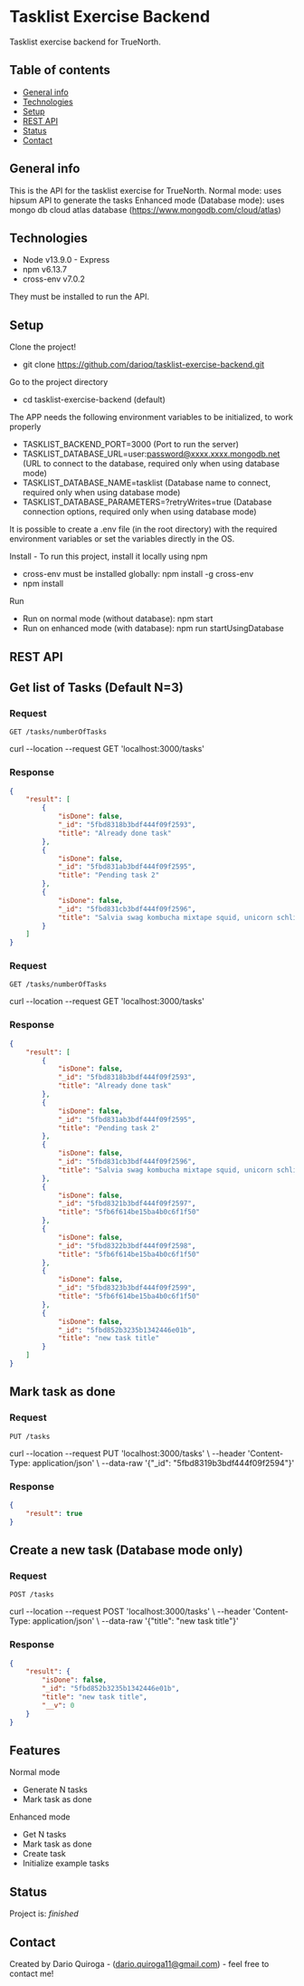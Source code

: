 # Tasklist Exercise Backend
Tasklist exercise backend for TrueNorth.

## Table of contents
* [General info](#general-info)
* [Technologies](#technologies)
* [Setup](#setup)
* [REST API](#rest-api)
* [Status](#status)
* [Contact](#contact)

## General info
This is the API for the tasklist exercise for TrueNorth.
Normal mode: uses hipsum API to generate the tasks
Enhanced mode (Database mode): uses mongo db cloud atlas database (https://www.mongodb.com/cloud/atlas)

## Technologies
* Node v13.9.0 - Express
* npm v6.13.7
* cross-env v7.0.2

They must be installed to run the API.

## Setup
Clone the project!
* git clone https://github.com/darioq/tasklist-exercise-backend.git

Go to the project directory
* cd tasklist-exercise-backend (default)

The APP needs the following environment variables to be initialized, to work properly

* TASKLIST_BACKEND_PORT=3000 (Port to run the server)
* TASKLIST_DATABASE_URL=user:password@xxxx.xxxx.mongodb.net (URL to connect to the database, required only when using database mode)
* TASKLIST_DATABASE_NAME=tasklist (Database name to connect, required only when using database mode)
* TASKLIST_DATABASE_PARAMETERS=?retryWrites=true (Database connection options, required only when using database mode)

It is possible to create a .env file (in the root directory) with the required environment variables or set the variables directly in the OS.

Install - To run this project, install it locally using npm

* cross-env must be installed globally: npm install -g cross-env
* npm install

Run

* Run on normal mode (without database): npm start
* Run on enhanced mode (with database): npm run startUsingDatabase

## REST API

## Get list of Tasks (Default N=3)

### Request

`GET /tasks/numberOfTasks`

curl --location --request GET 'localhost:3000/tasks'

### Response
```json
{
    "result": [
        {
            "isDone": false,
            "_id": "5fbd8318b3bdf444f09f2593",
            "title": "Already done task"
        },
        {
            "isDone": false,
            "_id": "5fbd831ab3bdf444f09f2595",
            "title": "Pending task 2"
        },
        {
            "isDone": false,
            "_id": "5fbd831cb3bdf444f09f2596",
            "title": "Salvia swag kombucha mixtape squid, unicorn schlitz craft beer lumbersexual tattooed etsy dreamcatcher"
        }
    ]
}
```

### Request

`GET /tasks/numberOfTasks`

curl --location --request GET 'localhost:3000/tasks'

### Response
```json
{
    "result": [
        {
            "isDone": false,
            "_id": "5fbd8318b3bdf444f09f2593",
            "title": "Already done task"
        },
        {
            "isDone": false,
            "_id": "5fbd831ab3bdf444f09f2595",
            "title": "Pending task 2"
        },
        {
            "isDone": false,
            "_id": "5fbd831cb3bdf444f09f2596",
            "title": "Salvia swag kombucha mixtape squid, unicorn schlitz craft beer lumbersexual tattooed etsy dreamcatcher"
        },
        {
            "isDone": false,
            "_id": "5fbd8321b3bdf444f09f2597",
            "title": "5fb6f614be15ba4b0c6f1f50"
        },
        {
            "isDone": false,
            "_id": "5fbd8322b3bdf444f09f2598",
            "title": "5fb6f614be15ba4b0c6f1f50"
        },
        {
            "isDone": false,
            "_id": "5fbd8323b3bdf444f09f2599",
            "title": "5fb6f614be15ba4b0c6f1f50"
        },
        {
            "isDone": false,
            "_id": "5fbd852b3235b1342446e01b",
            "title": "new task title"
        }
    ]
}
```

## Mark task as done

### Request

`PUT /tasks`

curl --location --request PUT 'localhost:3000/tasks' \ 	--header 'Content-Type: application/json' \ --data-raw '{"_id": "5fbd8319b3bdf444f09f2594"}'
	
### Response
```json
{
    "result": true
}
```
	
## Create a new task (Database mode only)

### Request

`POST /tasks` 

curl --location --request POST 'localhost:3000/tasks' \	--header 'Content-Type: application/json' \	--data-raw '{"title": "new task title"}'


### Response
```json
{
    "result": {
        "isDone": false,
        "_id": "5fbd852b3235b1342446e01b",
        "title": "new task title",
        "__v": 0
    }
}
```

## Features

Normal mode
* Generate N tasks
* Mark task as done

Enhanced mode

* Get N tasks 
* Mark task as done
* Create task
* Initialize example tasks

## Status
Project is: _finished_

## Contact
Created by Dario Quiroga - (dario.quiroga11@gmail.com) - feel free to contact me!
